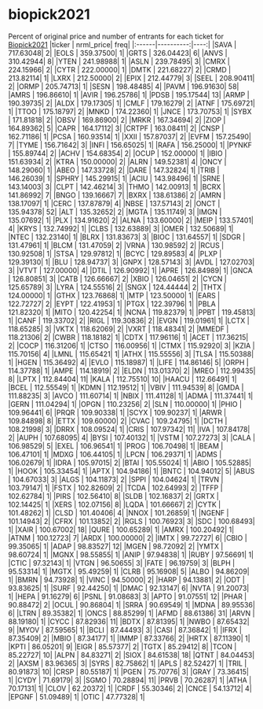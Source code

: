# biopick2021
Percent of original price and number of entrants for each ticket for [Biopick2021](https://twitter.com/hashtag/Biopick2021)
|ticker | nrml_price| freq|
|:------|----------:|----:|
|SAVA   |  717.63048|    2|
|EOLS   |  359.37500|    1|
|GRTS   |  326.04423|    6|
|ANVS   |  310.42944|    8|
|YTEN   |  241.98988|    1|
|ASLN   |  239.78495|    3|
|CMRX   |  224.15966|    2|
|CYTR   |  222.00000|    1|
|DMTK   |  221.68227|    2|
|CRMD   |  213.82114|    1|
|LXRX   |  212.50000|    2|
|EPIX   |  212.44779|    3|
|SEEL   |  208.90411|    2|
|ORMP   |  205.74713|    1|
|SESN   |  198.48485|    4|
|PAVM   |  196.91630|   58|
|AMRS   |  196.86610|    1|
|AVIR   |  196.25786|    1|
|PDSB   |  195.17544|   13|
|ARMP   |  190.39735|    2|
|ALDX   |  179.17305|    1|
|CMLF   |  179.16279|    2|
|ATNF   |  175.69721|    1|
|TTOO   |  175.18797|    2|
|MNKD   |  174.22360|    1|
|JNCE   |  173.70753|    1|
|SYBX   |  171.81818|    2|
|OBSV   |  169.86900|    2|
|MRKR   |  167.34694|    2|
|ZIOP   |  164.89362|    5|
|CAPR   |  164.17112|    3|
|CRTPF  |  163.08411|    2|
|CNSP   |  162.71186|    1|
|PCSA   |  160.93514|    1|
|XXII   |  157.87037|    2|
|EVFM   |  157.25490|    7|
|TYME   |  156.71642|    3|
|INFI   |  156.65025|    1|
|RAFA   |  156.25000|    1|
|PYNKF  |  155.89744|    2|
|ACHV   |  154.68354|    2|
|OCUP   |  152.00000|    1|
|IBIO   |  151.63934|    2|
|KTRA   |  150.00000|    2|
|ALRN   |  149.52381|    4|
|ONCY   |  148.29060|    1|
|ABEO   |  147.33728|    2|
|DARE   |  147.32824|    1|
|TRIB   |  146.26039|    1|
|SPHRY  |  145.29915|    1|
|ACIU   |  143.98496|    1|
|SRNE   |  143.14003|    3|
|CLPT   |  142.46214|    3|
|THMO   |  142.00913|    1|
|BCRX   |  141.86992|    7|
|BNGO   |  139.16667|    7|
|BXRX   |  138.61386|    2|
|AMRN   |  138.17097|    1|
|CERC   |  137.87879|    4|
|NBSE   |  137.57143|    2|
|ONCT   |  135.94378|   52|
|ALT    |  135.32652|    2|
|MGTA   |  135.11749|    3|
|IMGN   |  135.07692|    1|
|PLX    |  134.91620|    2|
|ALNA   |  133.60000|    2|
|MEIP   |  133.57401|    4|
|KRYS   |  132.74992|    1|
|CLBS   |  132.63889|    3|
|OMER   |  132.50689|    1|
|NTEC   |  132.23140|    1|
|BLRX   |  131.83673|    3|
|BIOC   |  131.64557|    1|
|SDGR   |  131.47961|    1|
|BLCM   |  131.47059|    2|
|VRNA   |  130.98592|    2|
|RCUS   |  130.92508|    1|
|STSA   |  129.97812|    1|
|BCYC   |  129.89583|    4|
|PLXP   |  129.39130|    1|
|BLU    |  128.94737|    3|
|GNPX   |  128.57143|    3|
|AVDL   |  127.02703|    3|
|VTVT   |  127.00000|    4|
|DTIL   |  126.90992|    1|
|APRE   |  126.84989|    1|
|GNCA   |  126.80851|    3|
|CATB   |  126.66667|    2|
|XBIO   |  126.04651|    2|
|CYCN   |  125.65789|    3|
|LYRA   |  124.55516|    2|
|SNGX   |  124.44444|    2|
|THTX   |  124.00000|    1|
|GTHX   |  123.76868|    1|
|MTP    |  123.50000|    1|
|EARS   |  122.72727|    2|
|EYPT   |  122.41953|    1|
|PTGX   |  122.39796|    1|
|PBLA   |  121.82320|    1|
|MITO   |  120.42254|    1|
|NCNA   |  119.82379|    1|
|PPBT   |  119.45813|    1|
|CANF   |  119.33702|    2|
|RIGL   |  119.30836|    2|
|EVGN   |  119.01961|    1|
|LCTX   |  118.65285|    3|
|VKTX   |  118.62069|    2|
|VXRT   |  118.48341|    2|
|MMEDF  |  118.21306|    2|
|CWBR   |  118.18182|    1|
|CDTX   |  117.96116|    1|
|ACET   |  117.36215|    2|
|COCP   |  116.31206|    1|
|CTSO   |  116.00956|    1|
|CTMX   |  115.92920|    3|
|KZIA   |  115.70156|    4|
|LMNL   |  115.65421|    1|
|ATHX   |  115.55556|    3|
|TLSA   |  115.50388|    1|
|HGEN   |  115.36492|    4|
|EVLO   |  115.18987|    1|
|LIFE   |  114.86146|    5|
|ORPH   |  114.37788|    1|
|AMPE   |  114.18919|    2|
|ELDN   |  113.01370|    2|
|MREO   |  112.99435|    8|
|LPTX   |  112.84404|   11|
|KALA   |  112.75510|   10|
|HAACU  |  112.66491|    1|
|BCEL   |  112.55549|    1|
|KDMN   |  112.19512|    1|
|VBIV   |  111.94539|    8|
|GMDA   |  111.88235|    3|
|AVCO   |  111.60714|    1|
|NBIX   |  111.41128|    1|
|ADMA   |  111.37441|    1|
|GERN   |  111.04294|    1|
|OPGN   |  110.23256|    2|
|SLN    |  110.00000|    1|
|PHIO   |  109.96441|    6|
|PRQR   |  109.90338|    1|
|SCYX   |  109.90237|    1|
|ARWR   |  109.84898|    8|
|ETTX   |  109.60000|    2|
|CVAC   |  109.24795|    1|
|DCTH   |  108.21998|    3|
|DRRX   |  108.09524|    1|
|CRIS   |  107.97342|   11|
|IVA    |  107.84178|    2|
|AUPH   |  107.68095|    4|
|BYSI   |  107.40132|    1|
|VSTM   |  107.27273|    3|
|CALA   |  106.98529|    5|
|EXEL   |  106.96541|    1|
|PROG   |  106.70498|    1|
|BEAM   |  106.47101|    1|
|MDXG   |  106.44105|    1|
|LPCN   |  106.29371|    1|
|ADMS   |  106.02679|    1|
|IDRA   |  105.97015|    2|
|BTAI   |  105.55024|    1|
|ABIO   |  105.52885|    1|
|HOOK   |  105.33454|    1|
|APTX   |  104.94186|    1|
|BNTC   |  104.94012|    5|
|ABUS   |  104.67033|    3|
|ALGS   |  104.11873|    2|
|SPPI   |  104.04624|    1|
|TRVN   |  103.79147|    1|
|FSTX   |  102.82609|    2|
|TCDA   |  102.64993|    2|
|TFFP   |  102.62784|    1|
|PIRS   |  102.56410|    8|
|SLDB   |  102.16837|    2|
|GRTX   |  102.14425|    1|
|XERS   |  102.07156|    8|
|LQDA   |  101.66667|    2|
|CYTK   |  101.48262|    1|
|CLSD   |  101.40406|    4|
|NNOX   |  101.26859|    1|
|NGENF  |  101.14943|    2|
|CFRX   |  101.13852|    2|
|RGLS   |  100.76923|    3|
|SDC    |  100.68493|    1|
|XAIR   |  100.67002|   18|
|QURE   |  100.65289|    1|
|AMRX   |  100.20492|    1|
|ATNM   |  100.12723|    7|
|ARDX   |  100.00000|    2|
|IMTX   |   99.72727|    6|
|CBIO   |   99.35065|    1|
|ADAP   |   98.83527|   12|
|MGEN   |   98.72092|    2|
|YMTX   |   98.60724|    1|
|MGNX   |   98.55855|    1|
|ANIP   |   97.94838|    1|
|RUBY   |   97.56691|    1|
|CTIC   |   97.32143|    1|
|VTGN   |   96.50655|    3|
|FATE   |   96.19759|    3|
|BLPH   |   95.53314|    1|
|MGTX   |   95.49259|    1|
|CLRB   |   95.16908|    5|
|ALBO   |   94.86209|    1|
|BMRN   |   94.73928|    1|
|VINC   |   94.50000|    2|
|HARP   |   94.13881|    2|
|ODT    |   93.83625|    1|
|SURF   |   92.44250|    1|
|DMAC   |   92.13147|    6|
|NVTA   |   91.20073|    1|
|HEPA   |   91.16279|    6|
|PSNL   |   91.08683|    3|
|APTO   |   91.07551|   12|
|PHAR   |   90.88472|    2|
|OCUL   |   90.86804|    1|
|SRRA   |   90.69549|    1|
|MDNA   |   89.95536|    6|
|LTRN   |   89.35382|    1|
|ONCS   |   88.85299|    1|
|AFMD   |   88.61386|   31|
|ARVN   |   88.19180|    1|
|CYCC   |   87.82936|   11|
|BDTX   |   87.81395|    1|
|NWBO   |   87.65432|    9|
|MYOV   |   87.59565|    1|
|BCLI   |   87.44493|    3|
|CASI   |   87.36842|    1|
|IFRX   |   87.35409|    2|
|MBIO   |   87.34177|    1|
|IMMP   |   87.33766|    2|
|HRTX   |   87.11390|    1|
|KPTI   |   86.05201|    9|
|EIGR   |   85.57377|    2|
|TGTX   |   85.29412|    8|
|TCON   |   85.22727|   10|
|ALPN   |   84.83271|    2|
|SIOX   |   84.61538|   18|
|QTNT   |   84.04453|    2|
|AXSM   |   83.96365|    3|
|SYRS   |   82.75862|    1|
|APLS   |   82.52427|    1|
|TRIL   |   80.91873|   10|
|CRSP   |   80.55187|    1|
|PGEN   |   75.70776|    3|
|GRAY   |   73.36415|    1|
|CYDY   |   71.69179|    3|
|SGMO   |   70.28894|   11|
|PRVB   |   70.26287|    1|
|ATHA   |   70.17131|    1|
|CLOV   |   62.20372|    1|
|CRDF   |   55.30346|    2|
|CNCE   |   54.13712|    4|
|EPGNF  |   51.09489|    1|
|OTIC   |   47.77328|    1|

